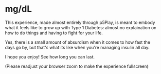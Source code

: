 # mg/dL

This experience, made almost entirely through p5Play, is meant to embody what it feels like to grow up with Type 1 Diabetes: almost no explaination on how to do things and having to fight for your life.

Yes, there is a small amount of absurdism when it comes to how fast the days go by, but that's what its like when you're managing insulin all day.

I hope you enjoy! See how long you can last.

(Please readjust your browser zoom to make the experience fullscreen)
